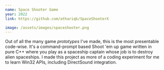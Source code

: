 ```yaml
---
name: Space Shooter Game
year: 2022
link: https://github.com/athariqk/SpaceShooterX

image: /assets/images/spaceshooter.png
---
```


Out of all the many game _prototypes_ I've made, this is the most presentable code-wise. It's a command-prompt based Shoot 'em up game written in pure C++ where you play as a spaceship captain whose job is to destroy alien spaceships. I made this project as more of a coding experiment for me to learn Win32 APIs, including DirectSound integration.
